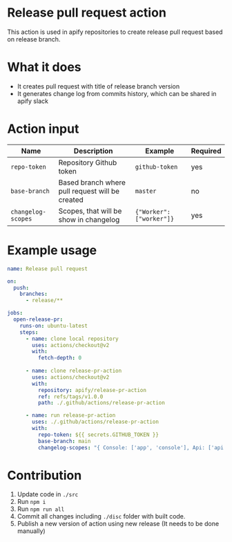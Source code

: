 # Release pull request action

This action is used in apify repositories to create release pull request based on release branch.

# What it does

* It creates pull request with title of release branch version
* It generates change log from commits history, which can be shared in apify slack

# Action input

| Name              | Description                                        | Example                 | Required |
| ------------------| -------------------------------------------------- | ------------------------| -------- |
| `repo-token`      | Repository Github token                            | `github-token`          |      yes |
| `base-branch`     | Based branch where pull request will be created    | `master`                |       no |
| `changelog-scopes`| Scopes, that will be show in changelog             | `{"Worker": ["worker"]}`|       yes |

# Example usage

```yaml
name: Release pull request

on:
  push:
    branches:
      - release/**

jobs:
  open-release-pr:
    runs-on: ubuntu-latest
    steps:
      - name: clone local repository
        uses: actions/checkout@v2
        with:
          fetch-depth: 0
          
      - name: clone release-pr-action
        uses: actions/checkout@v2
        with:
          repository: apify/release-pr-action
          ref: refs/tags/v1.0.0
          path: ./.github/actions/release-pr-action

      - name: run release-pr-action
        uses: ./.github/actions/release-pr-action
        with:
          repo-token: ${{ secrets.GITHUB_TOKEN }}
          base-branch: main
          changelog-scopes: "{ Console: ['app', 'console'], Api: ['api'] }"
```

# Contribution

1. Update code in `./src`
2. Run `npm i`
3. Run `npm run all`
4. Commit all changes including `./disc` folder with built code.
5. Publish a new version of action using new release (It needs to be done manually)

